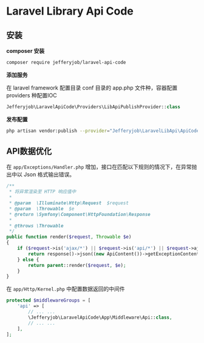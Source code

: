 # Laravel Library Api Code

## 安装

**composer 安装**

```bash
composer require jefferyjob/laravel-api-code
```

**添加服务**

在 laravel framework 配置目录 conf 目录的 app.php 文件种，容器配置 providers 种配置IOC

```php
Jefferyjob\LaravelApiCode\Providers\LibApiPublishProvider::class
```

**发布配置**

```bash
php artisan vendor:publish --provider="Jefferyjob\LaravelLibApi\ApiCodeServiceProvider"
```

## API数据优化

在 `app/Exceptions/Handler.php` 增加，接口在匹配以下规则的情况下，在异常抛出中以 Json 格式输出错误。

```php
/**
 * 将异常渲染至 HTTP 响应值中
 *
 * @param  \Illuminate\Http\Request  $request
 * @param  \Throwable  $e
 * @return \Symfony\Component\HttpFoundation\Response
 *
 * @throws \Throwable
 */
public function render($request, Throwable $e)
{
    if ($request->is('ajax/*') || $request->is('api/*') || $request->ajax()){
        return response()->json((new ApiContent())->getExceptionContent($request, $e), 200);
    } else {
        return parent::render($request, $e);
    }
}
```

在 `app/Http/Kernel.php` 中配置数据返回的中间件

```php
protected $middlewareGroups = [
    'api' => [
        // ... ...
        \Jefferyjob\LaravelApiCode\App\Middleware\Api::class,
        // ... ...
    ],
];
```
